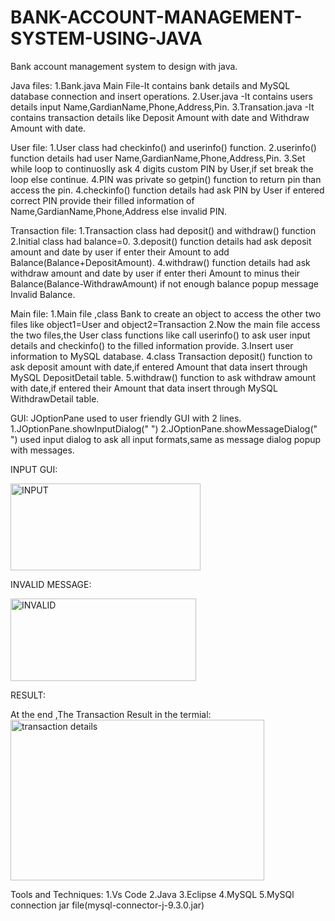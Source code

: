 # BANK-ACCOUNT-MANAGEMENT-SYSTEM-USING-JAVA
Bank account management system to design with java.

Java files:
1.Bank.java Main File-It contains bank details and MySQL database connection and insert operations.
2.User.java -It contains users details input Name,GardianName,Phone,Address,Pin.
3.Transation.java -It contains transaction details like Deposit Amount with date and Withdraw Amount with date.

User file:
1.User class had checkinfo() and userinfo() function.
2.userinfo() function details had user Name,GardianName,Phone,Address,Pin.
3.Set while loop to continuoslly ask 4 digits custom PIN by User,if set break the loop else continue.
4.PIN was private so getpin() function to return pin than access the pin.
4.checkinfo() function details had ask PIN by User if entered correct PIN provide their filled information of Name,GardianName,Phone,Address else invalid PIN.

Transaction file:
1.Transaction class had deposit() and withdraw() function
2.Initial class had balance=0.
3.deposit() function details had ask deposit amount and date by user if enter their Amount to add Balance(Balance+DepositAmount).
4.withdraw() function details had ask withdraw amount and date by user if enter theri Amount to minus their Balance(Balance-WithdrawAmount) if not enough balance popup message Invalid Balance.

Main file:
1.Main file ,class Bank to create an object to access the other two files like object1=User and object2=Transaction
2.Now the main file access the two files,the User class functions like call userinfo() to ask user input details and checkinfo() to the filled information provide.
3.Insert user information to MySQL database.
4.class Transaction deposit() function to ask deposit amount with date,if entered Amount that data insert through MySQL DepositDetail table.
5.withdraw() function to ask withdraw amount with date,if entered their Amount that data insert through MySQL WithdrawDetail table.

GUI:
JOptionPane used to user friendly GUI with 2 lines.
1.JOptionPane.showInputDialog(" ") 
2.JOptionPane.showMessageDialog(" ")
used input dialog to ask all input formats,same as message dialog popup with messages.

INPUT GUI:

<img width="304" height="139" alt="INPUT" src="https://github.com/user-attachments/assets/eeefd078-8232-49ff-8bbc-17a5ae5a8d4e" />

INVALID MESSAGE:

<img width="297" height="132" alt="INVALID" src="https://github.com/user-attachments/assets/a0abc86f-b57e-43db-a35f-8a0079c1dc03" />

RESULT:

At the end ,The Transaction Result in the termial:
<img width="406" height="257" alt="transaction details" src="https://github.com/user-attachments/assets/b4f2a85b-f56c-4685-8aa0-e662ae84fefa" />

Tools and Techniques:
1.Vs Code
2.Java 
3.Eclipse
4.MySQL
5.MySQl connection jar file(mysql-connector-j-9.3.0.jar)
